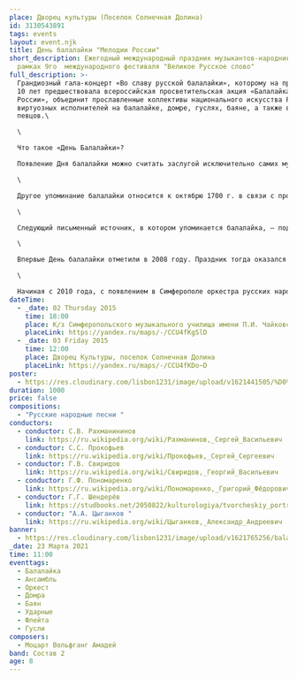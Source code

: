 ```yaml
---
place: Дворец культуры (Поселок Солнечная Долина)
id: 3130543891
tags: events
layout: event.njk
title: День балалайки "Мелодии России"
short_description: Ежегодный международный праздник музыкантов-народников в
  рамках 9го  международного фестиваля "Великое Русское слово"
full_description: >-
  Грандиозный гала-концерт «Во славу русской балалайки», которому на протяжении
  10 лет предшествовала всероссийская просветительская акция «Балалайка — душа
  России», объединит прославленные коллективы национального искусства России и
  виртуозных исполнителей на балалайке, домре, гуслях, баяне, а также выдающихся
  певцов.\

  \

  Что такое «День Балалайки»?

  Появление Дня балалайки можно считать заслугой исключительно самих музыкантов-народников. Праздник еще не признан официально, но музыкальному сообществу это не мешает ежегодно отмечать его выступлениями и концертами. Историческим основанием для выбора даты стало первое письменное упоминание о балалайке, которое содержится в документе от 13 июня 1688 года «Память из Стрелецкого приказа в Малороссийский приказ». В нем, среди прочего, сообщается, что в Москве « … в Стрелецкий приказ приведены арзамасец посадский человек Савка Фёдоров сын Селезнев да Шенкурского уезду дворцовой Важеской волости крестьянин Ивашко Дмитриев, а с ними принесена балалайка для того, что они ехали на извозничье лошади в телеге в Яуские ворота, пели песни и в тое балалайку играли и караульных стрельцов, которые стояли у Яуских ворот на карауле, бранили.» \

  \

  Другое упоминание балалайки относится к октябрю 1700 г. в связи с произошедшей в Верхотурском уезде дракой. По свидетельству ямщиков Проньки и Алексея Баяновых, дворовый человек стольника воеводы К. П. Козлова И. Пашков гонялся за ними и «бил их балалайкой». \

  \

  Следующий письменный источник, в котором упоминается балалайка, — подписанный Петром I «Реестр», относящийся к 1714 году: в Санкт-Петербурге, во время празднования шутовской свадьбы «князя-папы» Н. М. Зотова кроме прочих инструментов, которые несли ряженые, были названы четыре балалайки. \

  \

  Впервые День балалайки отметили в 2008 году. Праздник тогда оказался связан сразу с двумя «балалаечными» юбилеями: исполнилось 320 лет первому документальному упоминанию инструмента и 125 лет прошло с даты, когда с балалайкой впервые познакомился музыкант, создатель и дирижер первого Национального оркестра русских народных инструментов Василий Андреев. Фактически это событие положило начало развитию искусства игры на народных инструментах в том виде, в каком оно сейчас знакомо нам. День Балалайки отмечают профессиональные исполнители, играющие на разных русских народных музыкальных инструментах, творческие коллективы, просто любители, музыканты народники Европы, Латинской Америки, Австралии, США, ЮАР, Украины, Беларуси, Казахстана и, конечно, России. \

  \

  Начиная с 2010 года, с появлением в Симферополе оркестра русских народных инструментов им. Г. Шендерёва праздник музыкантов-народников стал популярным и традиционным событием в жизни полуострова. Каждое лето тут собираются как молодые музыканты так и мэтры народно-инструментального искусства.
dateTime:
  - _date: 02 Thursday 2015
    time: 18:00
    place: К/з Симферопольского музыкального училища имени П.И. Чайковского
    placeLink: https://yandex.ru/maps/-/CCU4fKgSlD
  - _date: 03 Friday 2015
    time: 12:00
    place: Дворец Культуры, поселок Солнечная Долина
    placeLink: https://yandex.ru/maps/-/CCU4fKDo~D
poster:
  - https://res.cloudinary.com/lisbon1231/image/upload/v1621441505/%D0%B0%D1%84%D0%B8%D1%88%D0%B02015_i5ullc.jpg
duration: 1000
price: false
compositions:
  - "Русские народные песни "
conductors:
  - conductor: С.В. Рахманининов
    link: https://ru.wikipedia.org/wiki/Рахманинов,_Сергей_Васильевич
  - conductor: С.C. Прокофьев
    link: https://ru.wikipedia.org/wiki/Прокофьев,_Сергей_Сергеевич
  - conductor: Г.В. Свиридов
    link: https://ru.wikipedia.org/wiki/Свиридов,_Георгий_Васильевич
  - conductor: Г.Ф. Пономаренко
    link: https://ru.wikipedia.org/wiki/Пономаренко,_Григорий_Фёдорович
  - conductor: Г.Г. Шендерёв
    link: https://studbooks.net/2050822/kulturologiya/tvorcheskiy_portret_shenderyova_1937_1984
  - conductor: "А.А. Цыганков "
    link: https://ru.wikipedia.org/wiki/Цыганков,_Александр_Андреевич
banner:
  - https://res.cloudinary.com/lisbon1231/image/upload/v1621765256/balalaika_nxs3e3.jpg
_date: 23 Марта 2021
time: 11:00
eventtags:
  - Балалайка
  - Ансамбль
  - Оркест
  - Домра
  - Баян
  - Ударные
  - Флейта
  - Гусли
composers:
  - Моцарт Вольфганг Амадей
band: Состав 2
age: 8
---
```

